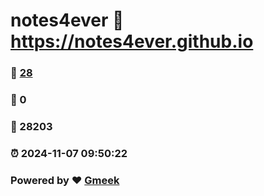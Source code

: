 # notes4ever :link: https://notes4ever.github.io 
### :page_facing_up: [28](https://notes4ever.github.io/tag.html) 
### :speech_balloon: 0 
### :hibiscus: 28203 
### :alarm_clock: 2024-11-07 09:50:22 
### Powered by :heart: [Gmeek](https://github.com/Meekdai/Gmeek)
